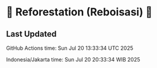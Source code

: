 
# 🌳 Reforestation (Reboisasi) 🌲

## Last Updated

GitHub Actions time: Sun Jul 20 13:33:34 UTC 2025

Indonesia/Jakarta time: Sun Jul 20 20:33:34 WIB 2025

